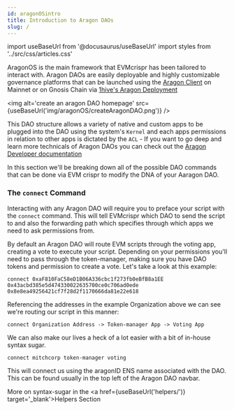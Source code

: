 ```yaml
---
id: aragonOSintro
title: Introduction to Aragon DAOs
slug: /
---
```

import useBaseUrl from '@docusaurus/useBaseUrl'
import styles from '../src/css/articles.css'

AragonOS is the main framework that EVMcrispr has been tailored to interact with. Aragon DAOs are easily deployable and highly customizable governance platforms that can be launched using the [Aragon Client](https://aragon.org/aragon-client) on Mainnet or on Gnosis Chain via [1hive's Aragon Deployment](https://aragon.1hive.org/#/)

<img alt='create an aragon DAO homepage' src={useBaseUrl('img/aragonOS/createAragonDAO.png')} />

This DAO structure allows a variety of native and custom apps to be plugged into the DAO using the system's `Kernel` and each apps permissions in relation to other apps is dictated by the `ACL` - If you want to go deep and learn more technicals of Aragon DAOs you can check out the [Aragon Developer documentation](https://hack.aragon.org/docs/getting-started)

In this section we'll be breaking down all of the possible DAO commands that can be done via EVM crispr to modify the DNA of your Aaragon DAO.

### The `connect` Command

Interacting with any Aragon DAO will require you to preface your script with the `connect` command. This will tell EVMcrispr which DAO to send the script to and also the forwarding path which specifies through which apps we need to ask permissions from.

By default an Aragon DAO will route EVM scripts through the voting app, creating a vote to execute your script. Depending on your permissions you'll need to pass through the token-manager, making sure you have DAO tokens and permission to create a vote. Let's take a look at this example:  

`connect 0xaF810FaC58eD1B06A336cbc1f273fb0eBfB8a1EE 0x43acbd385e5d474330022635700ce0c706ad0ede 0x8e8ea49256421cf7f28d2f1170666da81e22e618`

Referencing the addresses in the example Organization above we can see we're routing our script in this manner:  

`connect Organization Address -> Token-manager App -> Voting App`

 We can also make our lives a heck of a lot easier with a bit of in-house syntax sugar.

 `connect mitchcorp token-manager voting`

 This will connect us using the aragonID ENS name associated with the DAO. This can be found usually in the top left of the Aragon DAO navbar.

  More on syntax-sugar in the <a href={useBaseUrl('helpers/')} target='_blank'>Helpers Section</a>